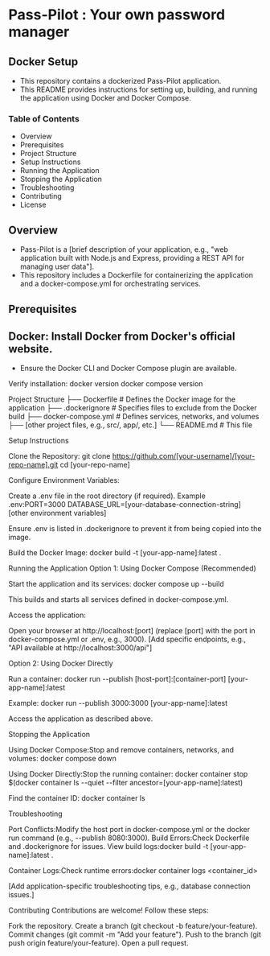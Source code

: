 # Pass-Pilot : Your own password manager
## Docker Setup

- This repository contains a dockerized Pass-Pilot application. 
- This README provides instructions for setting up, building, and running the application using Docker and Docker Compose.

### Table of Contents

- Overview
- Prerequisites
- Project Structure
- Setup Instructions
- Running the Application
- Stopping the Application
- Troubleshooting
- Contributing
- License

## Overview

- Pass-Pilot is a [brief description of your application, e.g., "web application built with Node.js and Express, providing a REST API for managing user data"]. 
- This repository includes a Dockerfile for containerizing the application and a docker-compose.yml for orchestrating services.

## Prerequisites

## Docker: Install Docker from Docker's official website. 

- Ensure the Docker CLI and Docker Compose plugin are available.

Verify installation:
docker version
docker compose version

Project Structure
├── Dockerfile          # Defines the Docker image for the application
├── .dockerignore       # Specifies files to exclude from the Docker build
├── docker-compose.yml  # Defines services, networks, and volumes
├── [other project files, e.g., src/, app/, etc.]
└── README.md           # This file

Setup Instructions

Clone the Repository:
git clone https://github.com/[your-username]/[your-repo-name].git
cd [your-repo-name]


Configure Environment Variables:

Create a .env file in the root directory (if required).
Example .env:PORT=3000
DATABASE_URL=[your-database-connection-string]
[other environment variables]


Ensure .env is listed in .dockerignore to prevent it from being copied into the image.


Build the Docker Image:
docker build -t [your-app-name]:latest .



Running the Application
Option 1: Using Docker Compose (Recommended)

Start the application and its services:
docker compose up --build

This builds and starts all services defined in docker-compose.yml.

Access the application:

Open your browser at http://localhost:[port] (replace [port] with the port in docker-compose.yml or .env, e.g., 3000).
[Add specific endpoints, e.g., "API available at http://localhost:3000/api"]



Option 2: Using Docker Directly

Run a container:
docker run --publish [host-port]:[container-port] [your-app-name]:latest

Example:
docker run --publish 3000:3000 [your-app-name]:latest


Access the application as described above.


Stopping the Application

Using Docker Compose:Stop and remove containers, networks, and volumes:
docker compose down


Using Docker Directly:Stop the running container:
docker container stop $(docker container ls --quiet --filter ancestor=[your-app-name]:latest)

Find the container ID:
docker container ls



Troubleshooting

Port Conflicts:Modify the host port in docker-compose.yml or the docker run command (e.g., --publish 8080:3000).
Build Errors:Check Dockerfile and .dockerignore for issues. View build logs:docker build -t [your-app-name]:latest .


Container Logs:Check runtime errors:docker container logs <container_id>


[Add application-specific troubleshooting tips, e.g., database connection issues.]

Contributing
Contributions are welcome! Follow these steps:

Fork the repository.
Create a branch (git checkout -b feature/your-feature).
Commit changes (git commit -m "Add your feature").
Push to the branch (git push origin feature/your-feature).
Open a pull request.
